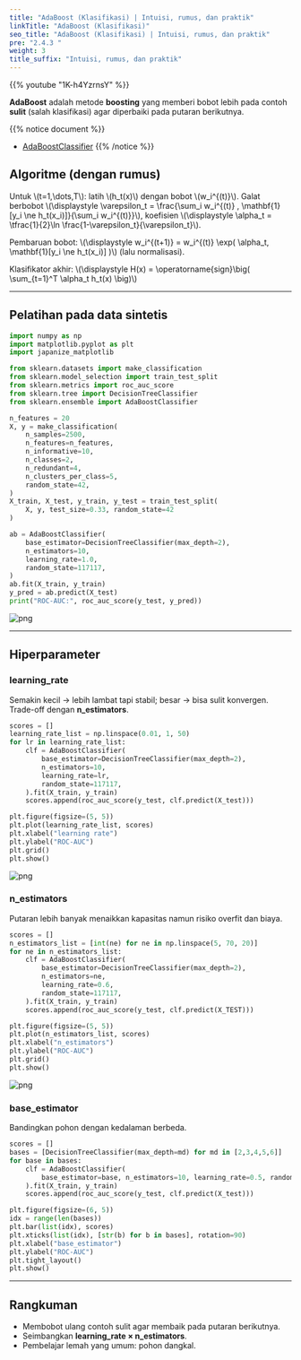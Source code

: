 ```yaml
---
title: "AdaBoost (Klasifikasi) | Intuisi, rumus, dan praktik"
linkTitle: "AdaBoost (Klasifikasi)"
seo_title: "AdaBoost (Klasifikasi) | Intuisi, rumus, dan praktik"
pre: "2.4.3 "
weight: 3
title_suffix: "Intuisi, rumus, dan praktik"
---
```


{{% youtube "1K-h4YzrnsY" %}}

<div class="pagetop-box">
  <p><b>AdaBoost</b> adalah metode <b>boosting</b> yang memberi bobot lebih pada contoh <b>sulit</b> (salah klasifikasi) agar diperbaiki pada putaran berikutnya.</p>
</div>

{{% notice document %}}
- [AdaBoostClassifier](https://scikit-learn.org/stable/modules/generated/sklearn.ensemble.AdaBoostClassifier.html)
{{% /notice %}}

## Algoritme (dengan rumus)
Untuk \\(t=1,\dots,T\\): latih \\(h_t(x)\\) dengan bobot \\(w_i^{(t)}\\). Galat berbobot
\\(\displaystyle \varepsilon_t = \frac{\sum_i w_i^{(t)} \, \mathbf{1}[y_i \ne h_t(x_i)]}{\sum_i w_i^{(t)}}\\),
koefisien \\(\displaystyle \alpha_t = \tfrac{1}{2}\ln \frac{1-\varepsilon_t}{\varepsilon_t}\\).

Pembaruan bobot:
\\(\displaystyle w_i^{(t+1)} = w_i^{(t)} \exp( \alpha_t\, \mathbf{1}[y_i \ne h_t(x_i)] )\\) (lalu normalisasi).

Klasifikator akhir: \\(\displaystyle H(x) = \operatorname{sign}\big( \sum_{t=1}^T \alpha_t h_t(x) \big)\\)

---

## Pelatihan pada data sintetis
```python
import numpy as np
import matplotlib.pyplot as plt
import japanize_matplotlib

from sklearn.datasets import make_classification
from sklearn.model_selection import train_test_split
from sklearn.metrics import roc_auc_score
from sklearn.tree import DecisionTreeClassifier
from sklearn.ensemble import AdaBoostClassifier

n_features = 20
X, y = make_classification(
    n_samples=2500,
    n_features=n_features,
    n_informative=10,
    n_classes=2,
    n_redundant=4,
    n_clusters_per_class=5,
    random_state=42,
)
X_train, X_test, y_train, y_test = train_test_split(
    X, y, test_size=0.33, random_state=42
)

ab = AdaBoostClassifier(
    base_estimator=DecisionTreeClassifier(max_depth=2),
    n_estimators=10,
    learning_rate=1.0,
    random_state=117117,
)
ab.fit(X_train, y_train)
y_pred = ab.predict(X_test)
print("ROC-AUC:", roc_auc_score(y_test, y_pred))
```

![png](/images/basic/ensemble/Adaboost_Classification_files/Adaboost_Classification_10_0.png)

---

## Hiperparameter

### learning_rate
Semakin kecil → lebih lambat tapi stabil; besar → bisa sulit konvergen. Trade-off dengan <b>n_estimators</b>.
```python
scores = []
learning_rate_list = np.linspace(0.01, 1, 50)
for lr in learning_rate_list:
    clf = AdaBoostClassifier(
        base_estimator=DecisionTreeClassifier(max_depth=2),
        n_estimators=10,
        learning_rate=lr,
        random_state=117117,
    ).fit(X_train, y_train)
    scores.append(roc_auc_score(y_test, clf.predict(X_test)))

plt.figure(figsize=(5, 5))
plt.plot(learning_rate_list, scores)
plt.xlabel("learning rate")
plt.ylabel("ROC-AUC")
plt.grid()
plt.show()
```

![png](/images/basic/ensemble/Adaboost_Classification_files/Adaboost_Classification_13_0.png)

### n_estimators
Putaran lebih banyak menaikkan kapasitas namun risiko overfit dan biaya.
```python
scores = []
n_estimators_list = [int(ne) for ne in np.linspace(5, 70, 20)]
for ne in n_estimators_list:
    clf = AdaBoostClassifier(
        base_estimator=DecisionTreeClassifier(max_depth=2),
        n_estimators=ne,
        learning_rate=0.6,
        random_state=117117,
    ).fit(X_train, y_train)
    scores.append(roc_auc_score(y_test, clf.predict(X_TEST)))

plt.figure(figsize=(5, 5))
plt.plot(n_estimators_list, scores)
plt.xlabel("n_estimators")
plt.ylabel("ROC-AUC")
plt.grid()
plt.show()
```

![png](/images/basic/ensemble/Adaboost_Classification_files/Adaboost_Classification_16_0.png)

### base_estimator
Bandingkan pohon dengan kedalaman berbeda.
```python
scores = []
bases = [DecisionTreeClassifier(max_depth=md) for md in [2,3,4,5,6]]
for base in bases:
    clf = AdaBoostClassifier(
        base_estimator=base, n_estimators=10, learning_rate=0.5, random_state=117117
    ).fit(X_train, y_train)
    scores.append(roc_auc_score(y_test, clf.predict(X_test)))

plt.figure(figsize=(6, 5))
idx = range(len(bases))
plt.bar(list(idx), scores)
plt.xticks(list(idx), [str(b) for b in bases], rotation=90)
plt.xlabel("base_estimator")
plt.ylabel("ROC-AUC")
plt.tight_layout()
plt.show()
```

---

## Rangkuman
- Membobot ulang contoh sulit agar membaik pada putaran berikutnya.
- Seimbangkan <b>learning_rate × n_estimators</b>.
- Pembelajar lemah yang umum: pohon dangkal.
